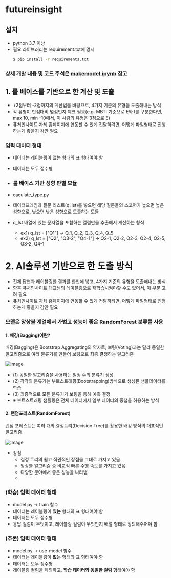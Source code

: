 # futureinsight

## 설치
- python 3.7 이상
- 필요 라이브러리는 requirement.txt에 명시
  ```bash
  $ pip install -r requirements.txt
  ```
### 상세 개발 내용 및 코드 주석은 [makemodel.ipynb](https://github.com/kkobooc/futureinsight/blob/master/20231031_makemodel.ipynb) 참고

## 1. 룰 베이스를 기반으로 한 계산 및 도출
- +2점부터 -2점까지의 계산법을 바탕으로, 4가지 기준의 유형을 도출해내는 방식
- 각 유형이 만점대비 몇점인지 체크 필요(e.g. MBTI 기준으로 E와 I를 구분한다면, max 10, min -10에서, 이 사람의 유형은 3점으로 E)
- 퓨처인사이트 자체 홈페이지에 연동할 수 있게 전달하려면, 어떻게 파일형태로 진행하는게 좋을지 감안 필요

### 입력 데이터 형태
- 데이터는 레이블링이 없는 형태의 표 형태여야 함
- 데이터는 모두 정수형

- ### 룰 베이스 기반 성향 판별 모듈
- caculate_type.py
- 데이터프레임과 질문 리스트(q_lst)를 넣으면 해당 질문들의 스코어가 높으면 높은 성향으로, 낮으면 낮은 성향으로 도출하는 모듈
- q_lst 배열에 있는 문자열을 포함하는 컬럼만을 추출해서 계산하는 형식
    - ex1) q_lst = ["Q1"] -> Q_1, Q_2, Q_3, Q_4, Q_5
    - ex2) q_lst = ["Q2", "Q3-2", "Q4-1"] -> Q2-1, Q2-2, Q2-3, Q2-4, Q2-5, Q3-2, Q4-1
 
# 2. AI솔루션 기반으로 한 도출 방식
- 전체 답변과 레이블링한 결과를 한번에 넣고, 4가지 기준의 유형을 도출해내는 방식
- 향후 퓨처인사이트 대표님의 레이블링으로 재학습시켜야할 수도 있어서, 이 부분 고려 필요
- 퓨처인사이트 자체 홈페이지에 연동할 수 있게 전달하려면, 어떻게 파일형태로 진행하는게 좋을지 감안 필요

### 모델은 앙상블 계열에서 가볍고 성능이 좋은 RandomForest 분류를 사용
#### 1. 배깅(Bagging)이란?
배깅(Bagging)은 Bootstrap Aggregating의 약자로, 보팅(Voting)과는 달리 동일한 알고리즘으로 여러 분류기를 만들어 보팅으로 최종 결정하는 알고리즘

![image](https://github.com/kkobooc/futureinsight/assets/67237187/02f27b80-525e-486c-85de-3c96ee012d0c)

- (1) 동일한 알고리즘을 사용하는 일정 수의 분류기 생성
- (2) 각각의 분류기는 부트스트래핑(Bootstrapping)방식으로 생성된 샘플데이터를 학습
- (3) 최종적으로 모든 분류기가 보팅을 통헤 예측 결정
- ※ 부트스트래핑 샘플링은 전체 데이터에서 일부 데이터의 중첩을 허용하는 방식

#### 2. 랜덤포레스트(RandomForest)
랜덤 포레스트는 여러 개의 결정트리(Decision Tree)를 활용한 배깅 방식의 대표적인 알고리즘

![image](https://github.com/kkobooc/futureinsight/assets/67237187/d00a4890-1908-4dfc-865d-f6a532602f5b)

- 장점
    - 결정 트리의 쉽고 직관적인 장점을 그대로 가지고 있음
    - 앙상블 알고리즘 중 비교적 빠른 수행 속도를 가지고 있음
    - 다양한 분야에서 좋은 성능을 나타냄
    - 
### (학습) 입력 데이터 형태
- model.py -> train 함수
- 데이터는 레이블링이 **있는** 형태의 표 형태여야 함
- 데이터는 모두 정수형
- 응답 컬럼이 무엇이고, 레이블링 컬럼이 무엇인지 배열 형태로 정의해주어야 함

### (추론) 입력 데이터 형태
- model.py -> use-model 함수
- 데이터는 레이블링이 **없는** 형태의 표 형태여야 함
- 데이터는 모두 정수형
- 레이블링 컬럼을 제외하고, **학습 데이터와 동일한 컬럼** 형태여야 함
